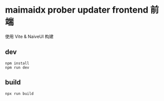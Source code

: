 # maimaidx prober updater frontend 前端

使用 Vite & NaiveUI 构建


## dev

```
npm install
npm run dev
```

## build

```
npx run build
```